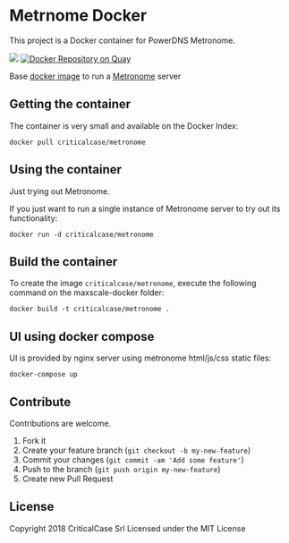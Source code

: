 Metrnome Docker
===============

This project is a Docker container for PowerDNS Metronome. 

[![](https://imagelayers.io/badge/criticalcase/metronome-docker:latest.svg)](https://imagelayers.io/?images=criticalcase/metronome-docker:latest 'ImageLayers') [![Docker Repository on Quay](https://quay.io/repository/criticalcase/metronome-docker/status "Docker Repository on Quay")](https://quay.io/repository/criticalcase/metronome-docker)

Base [docker image](http://www.docker.io) to run a [Metronome](https://github.com/ahupowerdns/metronome) server

Getting the container
---------------------

The container is very small and available on the Docker Index:

    docker pull criticalcase/metronome

Using the container
-------------------

Just trying out Metronome.

If you just want to run a single instance of Metronome server to try out its functionality:

    docker run -d criticalcase/metronome

Build the container
-------------------

To create the image `criticalcase/metronome`, execute the following command on the maxscale-docker folder:

    docker build -t criticalcase/metronome .

UI using docker compose
-----------------------

UI is provided by nginx server using metronome html/js/css static files:

    docker-compose up

Contribute
----------

Contributions are welcome.

1. Fork it
2. Create your feature branch (`git checkout -b my-new-feature`)
3. Commit your changes (`git commit -am 'Add some feature'`)
4. Push to the branch (`git push origin my-new-feature`)
5. Create new Pull Request

License
-------

Copyright 2018 CriticalCase Srl
Licensed under the MIT License
